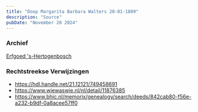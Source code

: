 ```yaml
---
title: "Doop Margarita Barbara Walters 20-01-1809"
description: "Source"
pubDate: "November 20 2024"
---
```


### Archief
[Erfgoed 's-Hertogenbosch](https://www.erfgoedshertogenbosch.nl/)

### Rechtstreekse Verwijzingen
- https://hdl.handle.net/21.12121/749458691
- https://www.wiewaswie.nl/nl/detail/11876385
- https://www.bhic.nl/memorix/genealogy/search/deeds/842cab80-f56e-a232-b9df-0a8acee57ff0